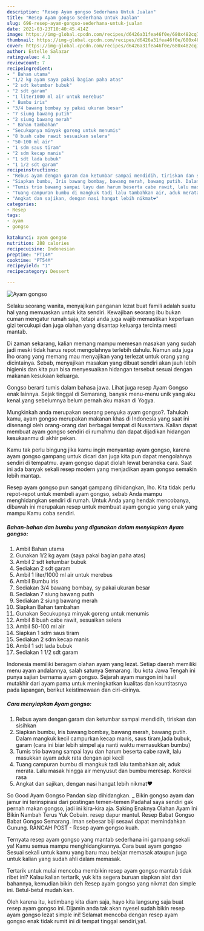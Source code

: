 ```yaml
---
description: "Resep Ayam gongso Sederhana Untuk Jualan"
title: "Resep Ayam gongso Sederhana Untuk Jualan"
slug: 696-resep-ayam-gongso-sederhana-untuk-jualan
date: 2021-03-23T10:40:45.414Z
image: https://img-global.cpcdn.com/recipes/d6426a31fea46f0e/680x482cq70/ayam-gongso-foto-resep-utama.jpg
thumbnail: https://img-global.cpcdn.com/recipes/d6426a31fea46f0e/680x482cq70/ayam-gongso-foto-resep-utama.jpg
cover: https://img-global.cpcdn.com/recipes/d6426a31fea46f0e/680x482cq70/ayam-gongso-foto-resep-utama.jpg
author: Estelle Salazar
ratingvalue: 4.1
reviewcount: 7
recipeingredient:
- " Bahan utama"
- "1/2 kg ayam saya pakai bagian paha atas"
- "2 sdt ketumbar bubuk"
- "2 sdt garam"
- "1 liter1000 ml air untuk merebus"
- " Bumbu iris"
- "3/4 bawang bombay sy pakai ukuran besar"
- "7 siung bawang putih"
- "2 siung bawang merah"
- " Bahan tambahan"
- "Secukupnya minyak goreng untuk menumis"
- "8 buah cabe rawit sesuaikan selera"
- "50-100 ml air"
- "1 sdm saus tiram"
- "2 sdm kecap manis"
- "1 sdt lada bubuk"
- "1 1/2 sdt garam"
recipeinstructions:
- "Rebus ayam dengan garam dan ketumbar sampai mendidih, tiriskan dan sisihkan"
- "Siapkan bumbu, Iris bawang bombay, bawang merah, bawang putih. Dalam mangkuk kecil campurkan kecap manis, saus tiram,lada bubuk, garam (cara ini biar lebih simpel aja nanti waktu memasukkan bumbu)"
- "Tumis trio bawang sampai layu dan harum beserta cabe rawit, lalu masukkan ayam aduk rata dengan api kecil"
- "Tuang campuran bumbu di mangkuk tadi lalu tambahkan air, aduk merata. Lalu masak hingga air menyusut dan bumbu meresap. Koreksi rasa"
- "Angkat dan sajikan, dengan nasi hangat lebih nikmat❤"
categories:
- Resep
tags:
- ayam
- gongso

katakunci: ayam gongso 
nutrition: 288 calories
recipecuisine: Indonesian
preptime: "PT14M"
cooktime: "PT54M"
recipeyield: "1"
recipecategory: Dessert

---
```



![Ayam gongso](https://img-global.cpcdn.com/recipes/d6426a31fea46f0e/680x482cq70/ayam-gongso-foto-resep-utama.jpg)

Selaku seorang wanita, menyajikan panganan lezat buat famili adalah suatu hal yang memuaskan untuk kita sendiri. Kewajiban seorang ibu bukan cuman mengatur rumah saja, tetapi anda juga wajib memastikan keperluan gizi tercukupi dan juga olahan yang disantap keluarga tercinta mesti mantab.

Di zaman  sekarang, kalian memang mampu memesan masakan yang sudah jadi meski tidak harus repot mengolahnya terlebih dahulu. Namun ada juga lho orang yang memang mau menyajikan yang terlezat untuk orang yang dicintainya. Sebab, menyajikan masakan yang dibuat sendiri akan jauh lebih higienis dan kita pun bisa menyesuaikan hidangan tersebut sesuai dengan makanan kesukaan keluarga. 

Gongso berarti tumis dalam bahasa jawa. Lihat juga resep Ayam Gongso enak lainnya. Sejak tinggal di Semarang, banyak menu-menu unik yang aku kenal.yang sebelumnya belum pernah aku makan di Yogya.

Mungkinkah anda merupakan seorang penyuka ayam gongso?. Tahukah kamu, ayam gongso merupakan makanan khas di Indonesia yang saat ini disenangi oleh orang-orang dari berbagai tempat di Nusantara. Kalian dapat membuat ayam gongso sendiri di rumahmu dan dapat dijadikan hidangan kesukaanmu di akhir pekan.

Kamu tak perlu bingung jika kamu ingin menyantap ayam gongso, karena ayam gongso gampang untuk dicari dan juga kita pun dapat mengolahnya sendiri di tempatmu. ayam gongso dapat diolah lewat beraneka cara. Saat ini ada banyak sekali resep modern yang menjadikan ayam gongso semakin lebih mantap.

Resep ayam gongso pun sangat gampang dihidangkan, lho. Kita tidak perlu repot-repot untuk membeli ayam gongso, sebab Anda mampu menghidangkan sendiri di rumah. Untuk Anda yang hendak mencobanya, dibawah ini merupakan resep untuk membuat ayam gongso yang enak yang mampu Kamu coba sendiri.

<!--inarticleads1-->

##### Bahan-bahan dan bumbu yang digunakan dalam menyiapkan Ayam gongso:

1. Ambil  Bahan utama
1. Gunakan 1/2 kg ayam (saya pakai bagian paha atas)
1. Ambil 2 sdt ketumbar bubuk
1. Sediakan 2 sdt garam
1. Ambil 1 liter/1000 ml air untuk merebus
1. Ambil  Bumbu iris
1. Sediakan 3/4 bawang bombay, sy pakai ukuran besar
1. Sediakan 7 siung bawang putih
1. Sediakan 2 siung bawang merah
1. Siapkan  Bahan tambahan
1. Gunakan Secukupnya minyak goreng untuk menumis
1. Ambil 8 buah cabe rawit, sesuaikan selera
1. Ambil 50-100 ml air
1. Siapkan 1 sdm saus tiram
1. Sediakan 2 sdm kecap manis
1. Ambil 1 sdt lada bubuk
1. Sediakan 1 1/2 sdt garam


Indonesia memiliki beragam olahan ayam yang lezat. Setiap daerah memiliki menu ayam andalannya, salah satunya Semarang. Ibu kota Jawa Tengah ini punya sajian bernama ayam gongso. Sejarah ayam mangon ini hasil mutakhir dari ayam pama untuk meningkatkan kualitas dan kauntitasnya pada lapangan, berikut keistimewaan dan ciri-cirinya. 

<!--inarticleads2-->

##### Cara menyiapkan Ayam gongso:

1. Rebus ayam dengan garam dan ketumbar sampai mendidih, tiriskan dan sisihkan
1. Siapkan bumbu, Iris bawang bombay, bawang merah, bawang putih. Dalam mangkuk kecil campurkan kecap manis, saus tiram,lada bubuk, garam (cara ini biar lebih simpel aja nanti waktu memasukkan bumbu)
1. Tumis trio bawang sampai layu dan harum beserta cabe rawit, lalu masukkan ayam aduk rata dengan api kecil
1. Tuang campuran bumbu di mangkuk tadi lalu tambahkan air, aduk merata. Lalu masak hingga air menyusut dan bumbu meresap. Koreksi rasa
1. Angkat dan sajikan, dengan nasi hangat lebih nikmat❤


So Good Ayam Gongso Pandan siap dihidangkan. _ Bikin gongso ayam dan jamur ini terinspirasi dari postingan temen-temen Padahal saya sendiri gak pernah makan gongso, jadi ini kira-kira aja. Saking Enaknya Olahan Ayam Ini Bikin Nambah Terus Yuk Cobain. resep dapur mantul. Resep Babat Gongso Babat Gongso Semarang. Iman sebesar biji sesawi dapat memindahkan Gunung. RANCAH POST - Resep ayam gongso kuah. 

Ternyata resep ayam gongso yang mantab sederhana ini gampang sekali ya! Kamu semua mampu menghidangkannya. Cara buat ayam gongso Sesuai sekali untuk kamu yang baru mau belajar memasak ataupun juga untuk kalian yang sudah ahli dalam memasak.

Tertarik untuk mulai mencoba membikin resep ayam gongso mantab tidak ribet ini? Kalau kalian tertarik, yuk kita segera buruan siapkan alat dan bahannya, kemudian bikin deh Resep ayam gongso yang nikmat dan simple ini. Betul-betul mudah kan. 

Oleh karena itu, ketimbang kita diam saja, hayo kita langsung saja buat resep ayam gongso ini. Dijamin anda tak akan nyesel sudah bikin resep ayam gongso lezat simple ini! Selamat mencoba dengan resep ayam gongso enak tidak rumit ini di tempat tinggal sendiri,ya!.

